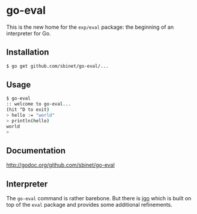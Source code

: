 go-eval
=======

This is the new home for the ``exp/eval`` package: the beginning of an interpreter for Go.

## Installation

```sh
$ go get github.com/sbinet/go-eval/...
```

## Usage

```sh
$ go-eval
:: welcome to go-eval...
(hit ^D to exit)
> hello := "world"
> println(hello)
world
>
```

## Documentation

  http://godoc.org/github.com/sbinet/go-eval


## Interpreter

The ``go-eval`` command is rather barebone.
But there is [igo](http://github.com/sbinet/igo) which is built on top of the ``eval`` package and provides some additional refinements.
